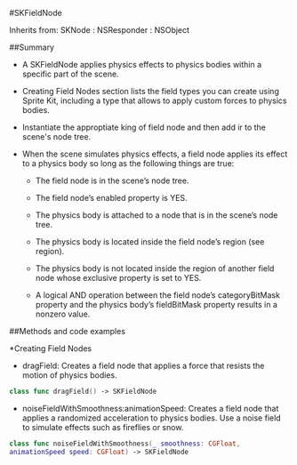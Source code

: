 #SKFieldNode

Inherits from: SKNode : NSResponder : NSObject

##Summary

* A SKFieldNode applies physics effects to physics bodies within a specific part of the scene.

* Creating Field Nodes section lists the field types you can create using Sprite Kit, including a type that allows to apply custom forces to physics bodies.

* Instantiate the approptiate king of field node and then add ir to the scene's node tree.

* When the scene simulates physics effects, a field node applies its effect to a physics body so long as the following things are true:

    - The field node is in the scene’s node tree.

    - The field node’s enabled property is YES.

    - The physics body is attached to a node that is in the scene’s node tree.
    
    - The physics body is located inside the field node’s region (see region).

    - The physics body is not located inside the region of another field node whose exclusive property is set to YES.

    - A logical AND operation between the field node’s categoryBitMask property and the physics body’s fieldBitMask property results in a nonzero value.

##Methods and code examples

*Creating Field Nodes
- dragField: Creates a field node that applies a force that resists the motion of physics bodies.

```swift
class func dragField() -> SKFieldNode
```

- noiseFieldWithSmoothness:animationSpeed: Creates a field node that applies a randomized acceleration to physics bodies. Use a noise field to simulate effects such as fireflies or snow.

```swift
class func noiseFieldWithSmoothness(_ smoothness: CGFloat,
animationSpeed speed: CGFloat) -> SKFieldNode
```



